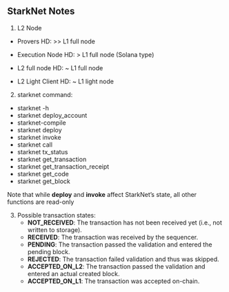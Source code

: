 ## StarkNet Notes

1. L2 Node
 - Provers
   	HD: >> L1 full node

 - Execution Node
	HD: > L1 full node (Solana type)

 - L2 full node
	HD: ~ L1 full node
 		
 - L2 Light Client
	HD: ~ L1 light node 

2. starknet command:
 - starknet -h
 - starknet deploy_account
 - starknet-compile
 - starknet deploy
 - starknet invoke
 - starknet call
 - starknet tx_status
 - starknet get_transaction
 - starknet get_transaction_receipt
 - starknet get_code
 - starknet get_block


Note that while **deploy** and **invoke** affect StarkNet’s state, all other functions are read-only 

3. Possible transaction states:
	- **NOT_RECEIVED**: The transaction has not been received yet (i.e., not written to storage).
	- **RECEIVED**: The transaction was received by the sequencer.
	- **PENDING**: The transaction passed the validation and entered the pending block.
	- **REJECTED**: The transaction failed validation and thus was skipped.
	- **ACCEPTED_ON_L2**: The transaction passed the validation and entered an actual created block.
	- **ACCEPTED_ON_L1**: The transaction was accepted on-chain.